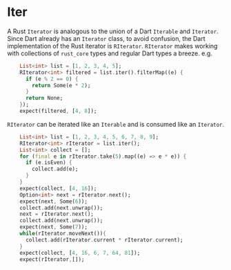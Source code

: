 # Iter

A Rust `Iterator` is analogous to the union of a Dart `Iterable` and `Iterator`. Since Dart already has an `Iterator` class, to avoid confusion,
the Dart implementation of the Rust iterator is `RIterator`. `RIterator`
makes working with collections of `rust_core` types and regular Dart types a breeze. e.g.

```dart
    List<int> list = [1, 2, 3, 4, 5];
    RIterator<int> filtered = list.iter().filterMap((e) {
      if (e % 2 == 0) {
        return Some(e * 2);
      }
      return None;
    });
    expect(filtered, [4, 8]);
```

`RIterator` can be iterated like an `Iterable` and is consumed like an `Iterator`.
```dart
    List<int> list = [1, 2, 3, 4, 5, 6, 7, 8, 9];
    RIterator<int> rIterator = list.iter();
    List<int> collect = [];
    for (final e in rIterator.take(5).map((e) => e * e)) {
      if (e.isEven) {
        collect.add(e);
      }
    }
    expect(collect, [4, 16]);
    Option<int> next = rIterator.next();
    expect(next, Some(6));
    collect.add(next.unwrap());
    next = rIterator.next();
    collect.add(next.unwrap());
    expect(next, Some(7));
    while(rIterator.moveNext()){
      collect.add(rIterator.current * rIterator.current);
    }
    expect(collect, [4, 16, 6, 7, 64, 81]);
    expect(rIterator,[]);
```